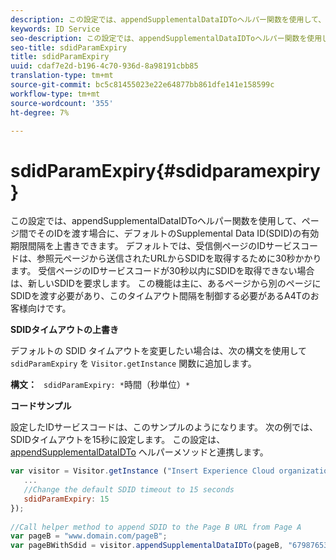 ```yaml
---
description: この設定では、appendSupplementalDataIDToヘルパー関数を使用して、ページ間でそのIDを渡す場合に、デフォルトのSupplemental Data ID(SDID)の有効期限間隔を上書きできます。 デフォルトでは、受信側ページのIDサービスコードは、参照元ページから送信されたURLからSDIDを取得するために30秒かかります。 受信ページのIDサービスコードが30秒以内にSDIDを取得できない場合は、新しいSDIDを要求します。 この機能は主に、あるページから別のページにSDIDを渡す必要があり、このタイムアウト間隔を制御する必要があるA4Tのお客様向けです。
keywords: ID Service
seo-description: この設定では、appendSupplementalDataIDToヘルパー関数を使用して、ページ間でそのIDを渡す場合に、デフォルトのSupplemental Data ID(SDID)の有効期限間隔を上書きできます。 デフォルトでは、受信側ページのIDサービスコードは、参照元ページから送信されたURLからSDIDを取得するために30秒かかります。 受信ページのIDサービスコードが30秒以内にSDIDを取得できない場合は、新しいSDIDを要求します。 この機能は主に、あるページから別のページにSDIDを渡す必要があり、このタイムアウト間隔を制御する必要があるA4Tのお客様向けです。
seo-title: sdidParamExpiry
title: sdidParamExpiry
uuid: cdaf7e2d-b196-4c70-936d-8a98191cbb85
translation-type: tm+mt
source-git-commit: bc5c81455023e22e64877bb861dfe141e158599c
workflow-type: tm+mt
source-wordcount: '355'
ht-degree: 7%

---
```



# sdidParamExpiry{#sdidparamexpiry}

この設定では、appendSupplementalDataIDToヘルパー関数を使用して、ページ間でそのIDを渡す場合に、デフォルトのSupplemental Data ID(SDID)の有効期限間隔を上書きできます。 デフォルトでは、受信側ページのIDサービスコードは、参照元ページから送信されたURLからSDIDを取得するために30秒かかります。 受信ページのIDサービスコードが30秒以内にSDIDを取得できない場合は、新しいSDIDを要求します。 この機能は主に、あるページから別のページにSDIDを渡す必要があり、このタイムアウト間隔を制御する必要があるA4Tのお客様向けです。

**SDIDタイムアウトの上書き**

デフォルトの SDID タイムアウトを変更したい場合は、次の構文を使用して `sdidParamExpiry` を `Visitor.getInstance` 関数に追加します。

**構文：** ` sdidParamExpiry: *`時間（秒単位）`*`

**コードサンプル**

設定したIDサービスコードは、このサンプルのようになります。 次の例では、SDIDタイムアウトを15秒に設定します。 この設定は、 [appendSupplementalDataIDTo](../../library/get-set/appendsupplementaldataidto.md#reference-65d09de6fde0418f8c62fa79304a755d) ヘルパーメソッドと連携します。

```js
var visitor = Visitor.getInstance ("Insert Experience Cloud organization ID here",{ 
   ... 
   //Change the default SDID timeout to 15 seconds 
   sdidParamExpiry: 15 
}); 
 
//Call helper method to append SDID to the Page B URL from Page A 
var pageB = "www.domain.com/pageB"; 
var pageBWithSdid = visitor.appendSupplementalDataIDTo(pageB, "67987653465787219"); 
```

